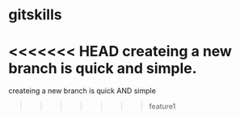 # gitskills
<<<<<<< HEAD
createing a new branch is quick and simple.
=======
createing a new branch is quick AND simple
>>>>>>> feature1
